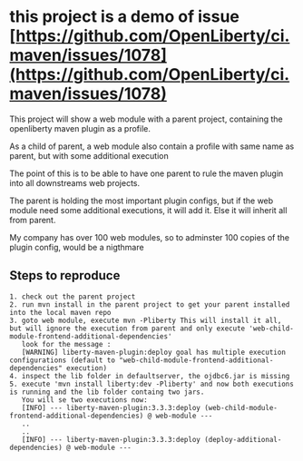 # this project is a demo of issue [https://github.com/OpenLiberty/ci.maven/issues/1078](https://github.com/OpenLiberty/ci.maven/issues/1078)

This project will show a web  module with a parent project, containing the openliberty maven plugin as a profile.

As a child of parent, a web module also contain a profile with same name as parent, but with some additional execution

The point of this is to be able to have one parent to rule the maven plugin into all downstreams web projects.

The parent is holding the most important plugin configs, but if the web module need some additional executions, it will add it. Else it will inherit all from parent.

My company has over 100 web modules, so to adminster 100 copies of the plugin config, would be a nigthmare


## Steps to reproduce

```
1. check out the parent project
2. run mvn install in the parent project to get your parent installed into the local maven repo
3. goto web module, execute mvn -Pliberty This will install it all, but will ignore the execution from parent and only execute 'web-child-module-frontend-additional-dependencies'
   look for the message :
   [WARNING] liberty-maven-plugin:deploy goal has multiple execution configurations (default to "web-child-module-frontend-additional-dependencies" execution)
4. inspect the lib folder in defaultserver, the ojdbc6.jar is missing
5. execute 'mvn install liberty:dev -Pliberty' and now both executions is running and the lib folder containg two jars.
   You will se two executions now:
   [INFO] --- liberty-maven-plugin:3.3.3:deploy (web-child-module-frontend-additional-dependencies) @ web-module ---
   ..
   ..
   [INFO] --- liberty-maven-plugin:3.3.3:deploy (deploy-additional-dependencies) @ web-module ---
   
     
```


